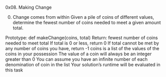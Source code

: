 0x08. Making Change

0. Change comes from within
Given a pile of coins of different values, determine the fewest number of coins needed to meet a given amount total.

Prototype: def makeChange(coins, total)
Return: fewest number of coins needed to meet total
If total is 0 or less, return 0
If total cannot be met by any number of coins you have, return -1
coins is a list of the values of the coins in your possession
The value of a coin will always be an integer greater than 0
You can assume you have an infinite number of each denomination of coin in the list
Your solution’s runtime will be evaluated in this task
